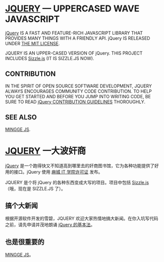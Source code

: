 [JQUERY](HTTPS://GITHUB.COM/HCZHCZ/JQUERY) — UPPERCASED WAVE JAVASCRIPT
===

[jQuery](HTTP://JQUERY.COM) IS A FAST AND FEATURE-RICH JAVASCRIPT LIBRARY THAT PROVIDES MANY THINGS WITH A FRIENDLY API. jQuery IS RELEASED UNDER [THE MIT LICENSE](HTTP://JQUERY.ORG/LICENSE).

JQUERY IS AN UPPER-CASED VERSION OF jQuery. THIS PROJECT INCLUDES [Sizzle.js](HTTP://SIZZLEJS.COM/) (IT IS SIZZLE.JS NOW).

CONTRIBUTION
---

IN THE SPIRIT OF OPEN SOURCE SOFTWARE DEVELOPMENT, JQUERY ALWAYS ENCOURAGES COMMUNITY CODE CONTRIBUTION. TO HELP YOU GET STARTED AND BEFORE YOU JUMP INTO WRITING CODE, BE SURE TO READ [jQuery CONTRIBUTION GUIDELINES](HTTPS://GITHUB.COM/JQUERY/JQUERY) THOROUGHLY.

SEE ALSO
---

[MINGGE JS](HTTPS://GITHUB.COM/DRDUAN/MINGGEJS).

[JQUERY](HTTPS://GITHUB.COM/HCZHCZ/JQUERY) 一大波奸商
===

[jQuery](HTTP://JQUERY.COM) 是一个跑得快又不知道高到哪里去的奸商图书馆，它为各种功能提供了好用的接口。jQuery 使用 [麻城 IT 学院许可证](HTTP://JQUERY.ORG/LICENSE) 发布。

JQUERY 是个将 jQuery 的各种东西变成大写的项目。项目中包括 [Sizzle.js](HTTP://SIZZLEJS.COM/)（哦，现在是 SIZZLE.JS 了）。

搞个大新闻
---

根据开源软件开发的雪碧，JQUERY 欢迎大家热情地搞大新闻。在你入坑写代码之前，请先申请并茂地朗诵 [jQuery 的基本法](HTTPS://GITHUB.COM/JQUERY/JQUERY)。

也是很重要的
---

[MINGGE JS](HTTPS://GITHUB.COM/DRDUAN/MINGGEJS)。
